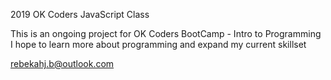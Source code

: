 2019 OK Coders JavaScript Class 

This is an ongoing project for OK Coders BootCamp - Intro to Programming
I hope to learn more about programming and expand my current skillset

rebekahj.b@outlook.com